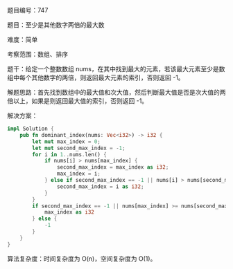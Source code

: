 题目编号：747

题目：至少是其他数字两倍的最大数

难度：简单

考察范围：数组、排序

题干：给定一个整数数组 nums，在其中找到最大的元素，若该最大元素至少是数组中每个其他数字的两倍，则返回最大元素的索引，否则返回 -1。

解题思路：首先找到数组中的最大值和次大值，然后判断最大值是否是次大值的两倍以上，如果是则返回最大值的索引，否则返回 -1。

解决方案：

```rust
impl Solution {
    pub fn dominant_index(nums: Vec<i32>) -> i32 {
        let mut max_index = 0;
        let mut second_max_index = -1;
        for i in 1..nums.len() {
            if nums[i] > nums[max_index] {
                second_max_index = max_index as i32;
                max_index = i;
            } else if second_max_index == -1 || nums[i] > nums[second_max_index as usize] {
                second_max_index = i as i32;
            }
        }
        if second_max_index == -1 || nums[max_index] >= nums[second_max_index as usize] * 2 {
            max_index as i32
        } else {
            -1
        }
    }
}
```

算法复杂度：时间复杂度为 O(n)，空间复杂度为 O(1)。